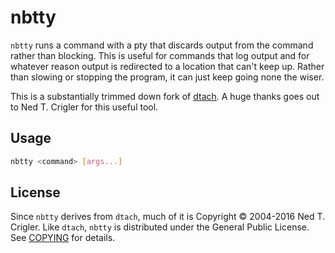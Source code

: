 # nbtty

`nbtty` runs a command with a pty that discards output from the command rather
than blocking.  This is useful for commands that log output and for whatever
reason output is redirected to a location that can't keep up.  Rather than
slowing or stopping the program, it can just keep going none the wiser.

This is a substantially trimmed down fork of
[dtach](https://github.com/crigler/dtach). A huge thanks goes out to Ned T.
Crigler for this useful tool.

## Usage

```sh
nbtty <command> [args...]
```

## License

Since `nbtty` derives from `dtach`, much of it is Copyright © 2004-2016 Ned T.
Crigler. Like `dtach`, `nbtty` is distributed under the General Public License.
See [COPYING](COPYING) for details.

